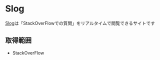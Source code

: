 # Slog

[Slog](http://s-log.herokuapp.com/)は「StackOverFlowでの質問」をリアルタイムで閲覧できるサイトです  

## 取得範囲
* StackOverFlow
